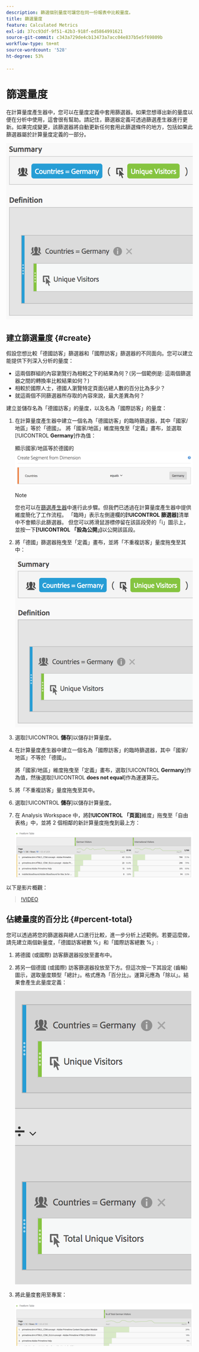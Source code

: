 ```yaml
---
description: 篩選個別量度可讓您在同一份報表中比較量度。
title: 篩選量度
feature: Calculated Metrics
exl-id: 37cc93df-9f51-42b3-918f-ed5864991621
source-git-commit: c343a729de4cb13473a7acc04e837b5e5f69809b
workflow-type: tm+mt
source-wordcount: '528'
ht-degree: 53%

---
```


# 篩選量度

在計算量度產生器中，您可以在量度定義中套用篩選器。如果您想導出新的量度以便在分析中使用，這會很有幫助。請記住，篩選器定義可透過篩選產生器進行更新。如果完成變更，該篩選器將自動更新任何套用此篩選條件的地方，包括如果此篩選器屬於計算量度定義的一部分。

![國家/地區=德國和不重複訪客的篩選器摘要和定義](assets/german-visitors.png)

## 建立篩選量度 {#create}

假設您想比較「德國訪客」篩選器和「國際訪客」篩選器的不同面向。您可以建立能提供下列深入分析的量度：

* 這兩個群組的內容瀏覽行為相較之下的結果為何？(另一個範例是: 這兩個篩選器之間的轉換率比較結果如何？)
* 相較於國際人士，德國人瀏覽特定頁面佔總人數的百分比為多少？
* 就這兩個不同篩選器所存取的內容來說，最大差異為何？

建立並儲存名為「德國訪客」的量度，以及名為「國際訪客」的量度：

1. 在計算量度產生器中建立一個名為「德國訪客」的臨時篩選器，其中「國家/地區」等於「德國」。 將「國家/地區」維度拖曳至「定義」畫布，並選取&#x200B;[!UICONTROL **Germany**]&#x200B;作為值：

   顯示國家/地區等於德國的![臨機篩選器](assets/segment-from-dimension.png)

   >[!NOTE]
   >
   >您也可以在[篩選產生器](/help/components/filters/create-filters.md)中進行此步驟。但我們已透過在計算量度產生器中提供維度簡化了工作流程。 「臨時」表示左側邊欄的&#x200B;**[!UICONTROL 篩選器]**&#x200B;清單中不會顯示此篩選器。 但您可以將滑鼠游標停留在該區段旁的「i」圖示上，並按一下&#x200B;**[!UICONTROL 「設為公開」]**&#x200B;以公開該區段。

1. 將「德國」篩選器拖曳至「定義」畫布，並將「不重複訪客」量度拖曳至其中：

   ![德國和不重複訪客所在國家/地區的摘要和定義](assets/german-visitors.png)

1. 選取&#x200B;[!UICONTROL **儲存**]&#x200B;以儲存計算量度。

1. 在計算量度產生器中建立一個名為「國際訪客」的臨時篩選器，其中「國家/地區」不等於「德國」。

   將「國家/地區」維度拖曳至「定義」畫布，選取&#x200B;[!UICONTROL **Germany**]&#x200B;作為值，然後選取&#x200B;[!UICONTROL **does not equal**]&#x200B;作為運運算元。

1. 將「不重複訪客」量度拖曳至其中。

1. 選取&#x200B;[!UICONTROL **儲存**]&#x200B;以儲存計算量度。

1. 在 Analysis Workspace 中，將&#x200B;**[!UICONTROL 「頁面]**&#x200B;維度」拖曳至「自由表格」中，並將 2 個相鄰的新計算量度拖曳到最上方：

   ![顯示德國訪客和國際訪客頁面維度的自由表格](assets/workspace-pages.png)

以下是影片概觀：

>[!VIDEO](https://video.tv.adobe.com/v/25407/?quality=12)

## 佔總量度的百分比 {#percent-total}

您可以透過將您的篩選器與總人口進行比較，進一步分析上述範例。若要這麼做，請先建立兩個新量度，「德國訪客總數 %」和「國際訪客總數 %」:

1. 將德國 (或國際) 訪客篩選器投放至畫布中。
1. 將另一個德國 (或國際) 訪客篩選器投放至下方。但這次按一下其設定 (齒輪) 圖示，選取量度類型「總計」。格式應為「百分比」。運算元應為「除以」。結果會產生此量度定義：

   ![國家等於德國和不重複訪客總數](assets/cm_metric_total.png)

1. 將此量度套用至專案：

   ![自由表格，包含頁面和德國訪客總數的%](assets/cm_percent_total.png)
